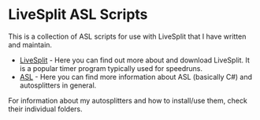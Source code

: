 # LiveSplit ASL Scripts
This is a collection of ASL scripts for use with LiveSplit that I have written and maintain.

- [LiveSplit](http://livesplit.github.io) - Here you can find out more about and download LiveSplit. It is a popular timer program typically used for speedruns.
- [ASL](https://github.com/LiveSplit/LiveSplit/blob/master/Documentation/Auto-Splitters.md) - Here you can find more information about ASL (basically C#) and autosplitters in general.

For information about my autosplitters and how to install/use them, check their individual folders.